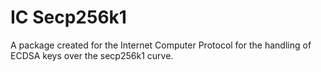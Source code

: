 # IC Secp256k1

A package created for the Internet Computer Protocol for the handling of ECDSA keys over the secp256k1 curve.
